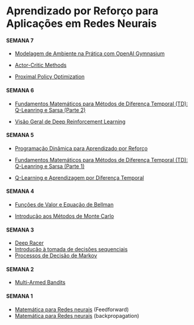 # Aprendizado por Reforço para Aplicações em Redes Neurais


#### SEMANA 7

- [Modelagem de Ambiente na Prática com OpenAI Gymnasium](slides/20240319.html)

- [Actor-Critic Methods](slides/20240320.html)

- [Proximal Policy Optimization](slides/20240322.html)


#### SEMANA 6

- [Fundamentos Matemáticos para Métodos de Diferença Temporal (TD): Q-Leanring e Sarsa (Parte 2)](slides/20240312.html)

- [Visão Geral de Deep Reinforcement Learning](slides/20240314.html)

#### SEMANA 5

- [Programação Dinâmica para Aprendizado por Reforço](slides/20240305.html)

- [Fundamentos Matemáticos para Métodos de Diferença Temporal (TD): Q-Leanring e Sarsa (Parte 1)](slides/20240307.html)

- [Q-Learning e Aprendizagem por Diferença Temporal](slides/20240308.html)


#### SEMANA 4

- [Funções de Valor e Equação de Bellman](slides/20240227.html)

- [Introdução aos Métodos de Monte Carlo](slides/20240229.html)


#### SEMANA 3

- [Deep Racer](slides/20240220.html)
- [Introdução à tomada de decisões sequenciais](slides/20240221.html)
- [Processos de Decisão de Markov](slides/20240223.html)


#### SEMANA 2

- [Multi-Armed Bandits](slides/20240215.html)

#### SEMANA 1
- [Matemática para Redes neurais](slides/20240208.html) (Feedforward)
- [Matemática para Redes neurais](slides/20240209.html) (backpropagation)

